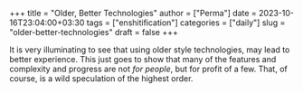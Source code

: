 +++
title = "Older, Better Technologies"
author = ["Perma"]
date = 2023-10-16T23:04:00+03:30
tags = ["enshitification"]
categories = ["daily"]
slug = "older-better-technologies"
draft = false
+++

It is very illuminating to see that using older style technologies, may lead to better experience.
This just goes to show that many of the features and complexity and progress are not _for people_, but for profit of a few.
That, of course, is a wild speculation of the highest order.
